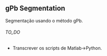 ## gPb Segmentation

Segmentação usando o método gPb.


###### TO_DO
- Transcrever os scripts de Matlab->Python.
